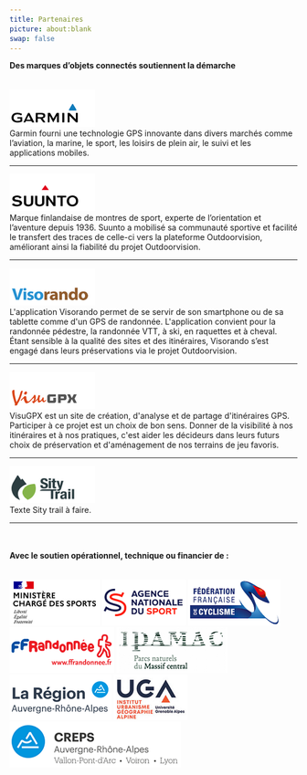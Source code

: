 ```yaml
---
title: Partenaires
picture: about:blank
swap: false
---
```


**Des marques d’objets connectés soutiennent la démarche**     
<br> <br>
[![Garmin](./assets/garmin.png)](https://www.garmin.com/fr-FR/)   
Garmin fourni une technologie GPS innovante dans divers marchés comme l’aviation, la marine, le sport, les loisirs de plein air, le suivi et les applications mobiles.
***
[![Sunnto](./assets/sunnto.png)](https://www.suunto.com/fr-fr/)   
Marque finlandaise de montres de sport, experte de l’orientation et l’aventure depuis 1936. Suunto a mobilisé sa communauté sportive et facilité le transfert des traces de celle-ci vers la plateforme Outdoorvision, améliorant ainsi la fiabilité du projet Outdoorvision.
***
[![Visorando](./assets/visorando.png)](https://www.visorando.com/)   
L'application Visorando permet de se servir de son smartphone ou de sa tablette comme d'un GPS de randonnée. L'application convient pour la randonnée pédestre, la randonnée VTT, à ski, en raquettes et à cheval.   
Étant sensible à la qualité des sites et des itinéraires, Visorando s’est engagé dans leurs préservations via le projet Outdoorvision.
***
[![VisuGPX](./assets/visugpx.png)](https://www.visugpx.com/)   
VisuGPX est un site de création, d'analyse et de partage d'itinéraires GPS. Participer à ce projet est un choix de bon sens. Donner de la visibilité à nos itinéraires et à nos pratiques, c'est aider les décideurs dans leurs futurs choix de préservation et d'aménagement de nos terrains de jeu favoris.
***
[![SityTrail](./assets/sitytrail.png)](https://www.sitytrail.com/fr/)   
Texte Sity trail à faire.
***
<br> <br> 
**Avec le soutien opérationnel, technique ou financier de :**   
<br> <br>
![Le Ministère chargé des Sports](./assets/ministere-sports.png)
![L'Agence nationale du sport](./assets/ans.png)
![La Fédération française de cyclisme](./assets/ffc.png)
![La Fédération française de randonnée pédestre](assets/ffrp.png)
![Les parcs naturels du Massif central (Association IPAMAC)](assets/ipamac.png) 
![La Région Auvergne Rhône-Alpes](assets/region-auvergne-rhone-alpes.png)
![L'institut de Géographie Alpine de l'Université de Grenoble](./assets/iuga.png)
![Le CREPS Auvergne - Rhône-Alpes](./assets/creps.png)
